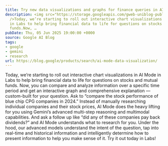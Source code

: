 ```yaml
---
title: Try new data visualizations and graphs for finance queries in AI Mode.
description: <img src="https://storage.googleapis.com/gweb-uniblog-publish-prod/images/BlueChip_1920x1080.max-600x600.format-webp.webp"
  />Today, we’re starting to roll out interactive chart visualizations in AI Mode
  in Labs to help bring financial data to life for questions on stocks and mutual
  funds.Now, …
pubDate: Thu, 05 Jun 2025 19:00:00 +0000
source: Google AI Blog
tags:
- google
- gemini
- research
url: https://blog.google/products/search/ai-mode-data-visualization/
---
```


Today, we’re starting to roll out interactive chart visualizations in AI Mode in Labs to help bring financial data to life for questions on stocks and mutual funds.
Now, you can compare and analyze information over a specific time period and get an interactive graph and comprehensive explanation — custom-built for your question.
Ask to “compare the stock performance of blue chip CPG companies in 2024.” Instead of manually researching individual companies and their stock prices, AI Mode does the heavy lifting for you using Gemini’s advanced multi-step reasoning and multimodal capabilities. And ask a follow up like “did any of these companies pay back dividends?” and AI Mode understands what to research for you.
Under the hood, our advanced models understand the intent of the question, tap into real-time and historical information and intelligently determine how to present information to help you make sense of it. Try it out today in Labs!